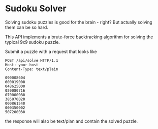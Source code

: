 # Sudoku Solver

Solving sudoku puzzles is good for the brain - right? 
But actually solving them can be so hard.

This API implements a brute-force backtracking algorithm for solving the typical 
9x9 sudoku puzzle. 

Submit a puzzle with a request that looks like

```
POST /api/solve HTTP/1.1
Host: your-host
Content-Type: text/plain

090008604
600019000
048625000
020080716
070000080
385070020
000861540
000350002
507200030
```

the response will also be text/plan and contain the solved puzzle.

